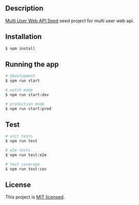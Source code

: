 ## Description

[Multi User Web API Seed](https://github.com/MarJaysonSanAgustin/multi-user-web-api-seed) seed project for multi user web api.

## Installation

```bash
$ npm install
```

## Running the app

```bash
# development
$ npm run start

# watch mode
$ npm run start:dev

# production mode
$ npm run start:prod
```

## Test

```bash
# unit tests
$ npm run test

# e2e tests
$ npm run test:e2e

# test coverage
$ npm run test:cov
```

## License

  This project is [MIT licensed](LICENSE).
